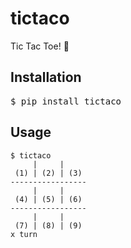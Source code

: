 # tictaco

Tic Tac Toe! 🌮

## Installation

<pre>
$ pip install tictaco
</pre>

## Usage

```
$ tictaco
     |     |
 (1) | (2) | (3)
-----------------
     |     |
 (4) | (5) | (6)
-----------------
     |     |
 (7) | (8) | (9)
x turn
```

